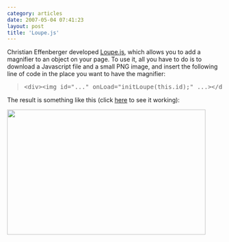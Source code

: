 ```yaml
---
category: articles
date: 2007-05-04 07:41:23
layout: post
title: 'Loupe.js'
---
```


<p>Christian Effenberger developed <a href="http://www.netzgesta.de/loupe/">Loupe.js</a>, which allows you to add a magnifier to an object on your page. To use it, all you have to do is to download a Javascript file and a small PNG image, and insert the following line of code in the place you want to have the magnifier:</p>

<blockquote>
  <p>
    <pre>&lt;div&gt;&lt;img id="..." onLoad="initLoupe(this.id);" ...&gt;&lt;/div&gt;</pre>
  </p>
</blockquote>

<p>The result is something like this (click <a href="http://www.netzgesta.de/loupe/">here</a> to see it working):</p>

<p><a href="https://cdn.joaobordalo.com/images/static/blog/loupe.jpg"><img src="https://cdn.joaobordalo.com/images/static/blog/loupe.jpg" width="464px" height="292px"></a></p>
